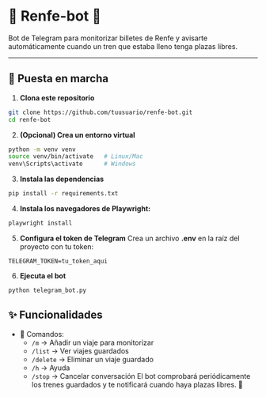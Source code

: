 # 🚄 Renfe-bot 🚄
Bot de Telegram para monitorizar billetes de Renfe y avisarte automáticamente cuando un tren que estaba lleno tenga plazas libres.

---
## 🚀 Puesta en marcha  

1. **Clona este repositorio**  
```bash
git clone https://github.com/tuusuario/renfe-bot.git
cd renfe-bot
```

2. **(Opcional) Crea un entorno virtual**
```bash
python -m venv venv
source venv/bin/activate   # Linux/Mac
venv\Scripts\activate      # Windows
```

3. **Instala las dependencias**
```bash
pip install -r requirements.txt
```
4. **Instala los navegadores de Playwright:**
```bash
playwright install
```

5. **Configura el token de Telegram**
Crea un archivo **.env** en la raíz del proyecto con tu token:  
```
TELEGRAM_TOKEN=tu_token_aqui
```
6. **Ejecuta el bot**
```bash
python telegram_bot.py
```

## ✨ Funcionalidades  
- 📌 Comandos:  
  - `/m` → Añadir un viaje para monitorizar  
  - `/list` → Ver viajes guardados  
  - `/delete` → Eliminar un viaje guardado  
  - `/h` → Ayuda  
  - `/stop` → Cancelar conversación
El bot comprobará periódicamente los trenes guardados y te notificará cuando haya plazas libres. 🚄  
